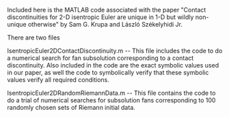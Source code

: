 Included here is the MATLAB code associated with the paper "Contact discontinuities for 2-D isentropic Euler are unique in 1-D but wildly non-unique otherwise" by Sam G. Krupa and László Székelyhidi Jr.

There are two files

IsentropicEuler2DContactDiscontinuity.m -- This file includes the code to do a numerical search for fan subsolution corresponding to a contact discontinuity. Also included in the code are the exact symbolic values used in our paper, as well the code to symbolically verify that these symbolic values verify all required conditions.

IsentropicEuler2DRandomRiemannData.m -- This file contains the code to do a trial of numerical searches for subsolution fans corresponding to 100 randomly chosen sets of Riemann initial data.
